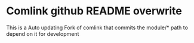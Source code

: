 # Comlink github README overwrite
This is a Auto updating Fork of comlink that commits the module/* path to depend on it for development
